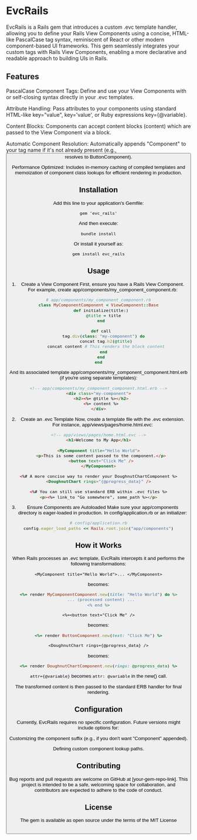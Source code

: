 # EvcRails

EvcRails is a Rails gem that introduces a custom .evc template handler, allowing you to define your Rails View Components using a concise, HTML-like PascalCase tag syntax, reminiscent of React or other modern component-based UI frameworks. This gem seamlessly integrates your custom tags with Rails View Components, enabling a more declarative and readable approach to building UIs in Rails.

## Features

PascalCase Component Tags: Define and use your View Components with <MyComponent> or self-closing <MyComponent /> syntax directly in your .evc templates.

Attribute Handling: Pass attributes to your components using standard HTML-like key="value", key='value', or Ruby expressions key={@variable}.

Content Blocks: Components can accept content blocks (<MyComponent>content</MyComponent>) which are passed to the View Component via a block.

Automatic Component Resolution: Automatically appends "Component" to your tag name if it's not already present (e.g., <Button> resolves to ButtonComponent).

Performance Optimized: Includes in-memory caching of compiled templates and memoization of component class lookups for efficient rendering in production.

## Installation

Add this line to your application's Gemfile:

```
gem 'evc_rails'
```

And then execute:

```
bundle install
```

Or install it yourself as:

```
gem install evc_rails
```

## Usage

1. Create a View Component
   First, ensure you have a Rails View Component. For example, create app/components/my_component_component.rb:

```ruby
# app/components/my_component_component.rb
class MyComponentComponent < ViewComponent::Base
  def initialize(title:)
    @title = title
  end

  def call
    tag.div(class: "my-component") do
      concat tag.h2(@title)
      concat content # This renders the block content
    end
  end
end
```

And its associated template app/components/my_component_component.html.erb (if you're using separate templates):

```html
<!-- app/components/my_component_component.html.erb -->
<div class="my-component">
  <h2><%= @title %></h2>
  <%= content %>
</div>
```

2. Create an .evc Template
   Now, create a template file with the .evc extension. For instance, app/views/pages/home.html.evc:

```html
<!-- app/views/pages/home.html.evc -->
<h1>Welcome to My App</h1>

<MyComponent title="Hello World">
  <p>This is some content passed to the component.</p>
  <button text="Click Me" />
</MyComponent>

<%# A more concise way to render your DoughnutChartComponent %>
<DoughnutChart rings="{@progress_data}" />

<%# You can still use standard ERB within .evc files %>
<p><%= link_to "Go somewhere", some_path %></p>
```

3. Ensure Components are Autoloaded
   Make sure your app/components directory is eager-loaded in production. In config/application.rb or an initializer:

```ruby
# config/application.rb
config.eager_load_paths << Rails.root.join("app/components")
```

## How it Works

When Rails processes an .evc template, EvcRails intercepts it and performs the following transformations:

```erb
<MyComponent title="Hello World">... </MyComponent>
```

becomes:

```ruby
<%= render MyComponentComponent.new(title: "Hello World") do %>
  ... (processed content) ...
<% end %>
```

```erb
<%=<button text="Click Me" />
```

becomes:

```ruby
<%= render ButtonComponent.new(text: "Click Me") %>
```

```erb
<DoughnutChart rings={@progress_data} />
```

becomes:

```ruby
<%= render DoughnutChartComponent.new(rings: @progress_data) %>
```

`attr={@variable}` becomes `attr: @variable` in the new() call.

The transformed content is then passed to the standard ERB handler for final rendering.

## Configuration

Currently, EvcRails requires no specific configuration. Future versions might include options for:

Customizing the component suffix (e.g., if you don't want "Component" appended).

Defining custom component lookup paths.

## Contributing

Bug reports and pull requests are welcome on GitHub at [your-gem-repo-link]. This project is intended to be a safe, welcoming space for collaboration, and contributors are expected to adhere to the code of conduct.

## License

The gem is available as open source under the terms of the MIT License

```

```
